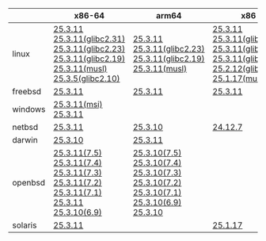 ||x86-64|arm64|x86|ppc64le|armv7|armel|
| --- | --- | --- | --- | --- | --- | --- |
|linux|[25.3.11](https://github.com/roswell/sbcl_head/releases/download/25.3.11/sbcl-25.3.11-x86-64-linux-binary.tar.bz2)<br />[25.3.11(glibc2.31)](https://github.com/roswell/sbcl_head/releases/download/25.3.11/sbcl-25.3.11-x86-64-linux-glibc2.31-binary.tar.bz2)<br />[25.3.11(glibc2.23)](https://github.com/roswell/sbcl_head/releases/download/25.3.11/sbcl-25.3.11-x86-64-linux-glibc2.23-binary.tar.bz2)<br />[25.3.11(glibc2.19)](https://github.com/roswell/sbcl_head/releases/download/25.3.11/sbcl-25.3.11-x86-64-linux-glibc2.19-binary.tar.bz2)<br />[25.3.11(musl)](https://github.com/roswell/sbcl_head/releases/download/25.3.11/sbcl-25.3.11-x86-64-linux-musl-binary.tar.bz2)<br />[25.3.5(glibc2.10)](https://github.com/roswell/sbcl_head/releases/download/25.3.5/sbcl-25.3.5-x86-64-linux-glibc2.10-binary.tar.bz2)<br />|[25.3.11](https://github.com/roswell/sbcl_head/releases/download/25.3.11/sbcl-25.3.11-arm64-linux-binary.tar.bz2)<br />[25.3.11(glibc2.23)](https://github.com/roswell/sbcl_head/releases/download/25.3.11/sbcl-25.3.11-arm64-linux-glibc2.23-binary.tar.bz2)<br />[25.3.11(glibc2.19)](https://github.com/roswell/sbcl_head/releases/download/25.3.11/sbcl-25.3.11-arm64-linux-glibc2.19-binary.tar.bz2)<br />[25.3.11(musl)](https://github.com/roswell/sbcl_head/releases/download/25.3.11/sbcl-25.3.11-arm64-linux-musl-binary.tar.bz2)<br />|[25.3.11](https://github.com/roswell/sbcl_head/releases/download/25.3.11/sbcl-25.3.11-x86-linux-binary.tar.bz2)<br />[25.3.11(glibc2.31)](https://github.com/roswell/sbcl_head/releases/download/25.3.11/sbcl-25.3.11-x86-linux-glibc2.31-binary.tar.bz2)<br />[25.3.11(glibc2.23)](https://github.com/roswell/sbcl_head/releases/download/25.3.11/sbcl-25.3.11-x86-linux-glibc2.23-binary.tar.bz2)<br />[25.3.11(glibc2.19)](https://github.com/roswell/sbcl_head/releases/download/25.3.11/sbcl-25.3.11-x86-linux-glibc2.19-binary.tar.bz2)<br />[25.2.12(glibc2.10)](https://github.com/roswell/sbcl_head/releases/download/25.2.12/sbcl-25.2.12-x86-linux-glibc2.10-binary.tar.bz2)<br />[25.1.17(musl)](https://github.com/roswell/sbcl_head/releases/download/25.1.17/sbcl-25.1.17-x86-linux-musl-binary.tar.bz2)<br />|[25.3.11](https://github.com/roswell/sbcl_head/releases/download/25.3.11/sbcl-25.3.11-ppc64le-linux-binary.tar.bz2)<br />[25.3.11(glibc2.23)](https://github.com/roswell/sbcl_head/releases/download/25.3.11/sbcl-25.3.11-ppc64le-linux-glibc2.23-binary.tar.bz2)<br />[25.3.11(glibc2.19)](https://github.com/roswell/sbcl_head/releases/download/25.3.11/sbcl-25.3.11-ppc64le-linux-glibc2.19-binary.tar.bz2)<br />|[25.3.10](https://github.com/roswell/sbcl_head/releases/download/25.3.10/sbcl-25.3.10-armv7-linux-binary.tar.bz2)<br />|[25.1.17](https://github.com/roswell/sbcl_head/releases/download/25.1.17/sbcl-25.1.17-armel-linux-binary.tar.bz2)<br />|
|freebsd|[25.3.11](https://github.com/roswell/sbcl_head/releases/download/25.3.11/sbcl-25.3.11-x86-64-freebsd-binary.tar.bz2)<br />|[25.3.11](https://github.com/roswell/sbcl_head/releases/download/25.3.11/sbcl-25.3.11-arm64-freebsd-binary.tar.bz2)<br />|[25.3.11](https://github.com/roswell/sbcl_head/releases/download/25.3.11/sbcl-25.3.11-x86-freebsd-binary.tar.bz2)<br />||||
|windows|[25.3.11(msi)](https://github.com/roswell/sbcl_head/releases/download/25.3.11/sbcl-25.3.11-x86-64-windows-binary.msi)<br />[25.3.11](https://github.com/roswell/sbcl_head/releases/download/25.3.11/sbcl-25.3.11-x86-64-windows-binary.tar.bz2)<br />||||||
|netbsd|[25.3.11](https://github.com/roswell/sbcl_head/releases/download/25.3.11/sbcl-25.3.11-x86-64-netbsd-binary.tar.bz2)<br />|[25.3.10](https://github.com/roswell/sbcl_head/releases/download/25.3.10/sbcl-25.3.10-arm64-netbsd-binary.tar.bz2)<br />|[24.12.7](https://github.com/roswell/sbcl_head/releases/download/24.12.7/sbcl-24.12.7-x86-netbsd-binary.tar.bz2)<br />||||
|darwin|[25.3.10](https://github.com/roswell/sbcl_head/releases/download/25.3.10/sbcl-25.3.10-x86-64-darwin-binary.tar.bz2)<br />|[25.3.11](https://github.com/roswell/sbcl_head/releases/download/25.3.11/sbcl-25.3.11-arm64-darwin-binary.tar.bz2)<br />|||||
|openbsd|[25.3.11(7.5)](https://github.com/roswell/sbcl_head/releases/download/25.3.11/sbcl-25.3.11-x86-64-openbsd-7.5-binary.tar.bz2)<br />[25.3.11(7.4)](https://github.com/roswell/sbcl_head/releases/download/25.3.11/sbcl-25.3.11-x86-64-openbsd-7.4-binary.tar.bz2)<br />[25.3.11(7.3)](https://github.com/roswell/sbcl_head/releases/download/25.3.11/sbcl-25.3.11-x86-64-openbsd-7.3-binary.tar.bz2)<br />[25.3.11(7.2)](https://github.com/roswell/sbcl_head/releases/download/25.3.11/sbcl-25.3.11-x86-64-openbsd-7.2-binary.tar.bz2)<br />[25.3.11(7.1)](https://github.com/roswell/sbcl_head/releases/download/25.3.11/sbcl-25.3.11-x86-64-openbsd-7.1-binary.tar.bz2)<br />[25.3.11](https://github.com/roswell/sbcl_head/releases/download/25.3.11/sbcl-25.3.11-x86-64-openbsd-binary.tar.bz2)<br />[25.3.10(6.9)](https://github.com/roswell/sbcl_head/releases/download/25.3.10/sbcl-25.3.10-x86-64-openbsd-6.9-binary.tar.bz2)<br />|[25.3.10(7.5)](https://github.com/roswell/sbcl_head/releases/download/25.3.10/sbcl-25.3.10-arm64-openbsd-7.5-binary.tar.bz2)<br />[25.3.10(7.4)](https://github.com/roswell/sbcl_head/releases/download/25.3.10/sbcl-25.3.10-arm64-openbsd-7.4-binary.tar.bz2)<br />[25.3.10(7.3)](https://github.com/roswell/sbcl_head/releases/download/25.3.10/sbcl-25.3.10-arm64-openbsd-7.3-binary.tar.bz2)<br />[25.3.10(7.2)](https://github.com/roswell/sbcl_head/releases/download/25.3.10/sbcl-25.3.10-arm64-openbsd-7.2-binary.tar.bz2)<br />[25.3.10(7.1)](https://github.com/roswell/sbcl_head/releases/download/25.3.10/sbcl-25.3.10-arm64-openbsd-7.1-binary.tar.bz2)<br />[25.3.10(6.9)](https://github.com/roswell/sbcl_head/releases/download/25.3.10/sbcl-25.3.10-arm64-openbsd-6.9-binary.tar.bz2)<br />[25.3.10](https://github.com/roswell/sbcl_head/releases/download/25.3.10/sbcl-25.3.10-arm64-openbsd-binary.tar.bz2)<br />|||||
|solaris|[25.3.11](https://github.com/roswell/sbcl_head/releases/download/25.3.11/sbcl-25.3.11-x86-64-solaris-binary.tar.bz2)<br />||[25.1.17](https://github.com/roswell/sbcl_head/releases/download/25.1.17/sbcl-25.1.17-x86-solaris-binary.tar.bz2)<br />||||
